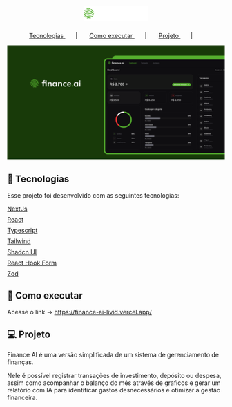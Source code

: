 <h1 align="center">
  <img
    src="public/logo.svg"
    title="Logo Finance AI"
    alt="Logo Finance AI"
    width="150px"
  />
  
</h1>

<p align="center">    
  <a href="#tecnologias"> Tecnologias </a> &nbsp; &nbsp; &nbsp; | &nbsp; &nbsp; &nbsp;        
  <a href="#como-executar"> Como executar </a> &nbsp; &nbsp; &nbsp; | &nbsp; &nbsp; &nbsp;          
  <a href="#projeto"> Projeto </a> &nbsp; &nbsp; &nbsp; | &nbsp; &nbsp; &nbsp;  
</p>

<p>
  <img src="public/cover.png" alt="Capa do projeto" />
</p>

<div id="tecnologias">
</div>

## 🧪 Tecnologias

Esse projeto foi desenvolvido com as seguintes tecnologias:

<div style="display: flex; flex-direction: column; gap: 8px;">
  <div style="display: flex; align-items: center; gap: 8px">
    <a href='https://nextjs.org/'>NextJs</a>
  </div>
  
  <div style="display: flex; align-items: center; gap: 8px">
    <a href='https://reactjs.org'>React</a>
  </div>

  <div style="display: flex; align-items: center; gap: 8px">
    <a href='https://www.typescriptlang.org/'>Typescript</a>
  </div>

  <div style="display: flex; align-items: center; gap: 8px">
    <a href='https://tailwindcss.com/'>Tailwind</a>
  </div>

  <div style="display: flex; align-items: center; gap: 8px">
    <a href='https://ui.shadcn.com/'>Shadcn UI</a>
  </div>

  <div style="display: flex; align-items: center; gap: 8px">
    <a href='https://react-hook-form.com/'>React Hook Form</a>
  </div>

  <div style="display: flex; align-items: center; gap: 8px">
    <a href='https://zod.dev/'>Zod</a>
  </div>
</div>

<div id="como-executar">
</div>

## 🚀 Como executar

Acesse o link -> https://finance-ai-livid.vercel.app/

<div id="projeto">
</div>

## 💻 Projeto

Finance AI é uma versão simplificada de um sistema de gerenciamento de finanças.

Nele é possível registrar transações de investimento, depósito ou despesa, assim como acompanhar o balanço do mês através de graficos e gerar um relatório com IA para identificar gastos desnecessários e otimizar a gestão financeira.
